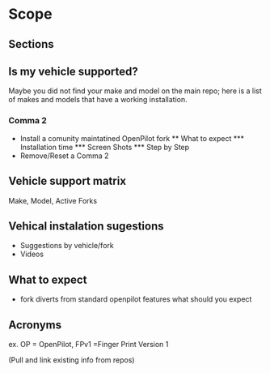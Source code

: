# Scope

## Sections

## Is my vehicle supported?
Maybe you did not find your make and model on the main repo; here is a list of makes and models that have a working installation.

### Comma 2
* Install a comunity maintatined OpenPilot fork
** What to expect
*** Installation time
*** Screen Shots
*** Step by Step 
* Remove/Reset a Comma 2


## Vehicle support matrix
  Make, Model, Active Forks
## Vehical instalation sugestions
  * Suggestions by vehicle/fork
  * Videos 

## What to expect
  * fork diverts from standard openpilot features what should you expect

## Acronyms
ex. OP = OpenPilot, FPv1 =Finger Print Version 1


(Pull and link existing info from repos)

